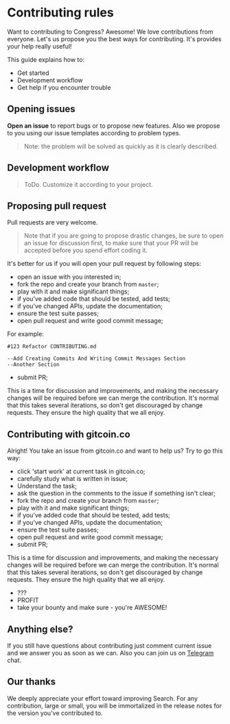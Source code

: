 # Contributing rules

Want to contributing to Congress? Awesome! We love contributions from everyone. Let's us propose you the best ways for contributing. It's provides your help really useful!

This guide explains how to:

- Get started
- Development workflow
- Get help if you encounter trouble

## Opening issues

**Open an issue** to report bugs or to propose new features. Also we propose to you using our issue templates according to problem types.

>Note: the problem will be solved as quickly as it is clearly described.

## Development workflow

>ToDo. Customize it according to your project.

## Proposing pull request


Pull requests are very welcome.

>Note that if you are going to propose drastic changes, be sure to open an issue for discussion first, to make sure that your PR will be accepted before you spend effort coding it.

It's better for us if you will open your pull request by following steps:

- open an issue with you interested in;
- fork the repo and create your branch from `master`;
- play with it and make significant things;
- if you've added code that should be tested, add tests;
- if you've changed APIs, update the documentation;
- ensure the test suite passes;
- open pull request and write good commit message;

For example:

```
#123 Refactor CONTRIBUTING.md

--Add Creating Commits And Writing Commit Messages Section
--Another Section
```
- submit PR;

This is a time for discussion and improvements,
and making the necessary changes will be required before we can
merge the contribution. It's normal that this takes several iterations, so don't get discouraged by change requests. They ensure the high quality that we all enjoy.

## Contributing with gitcoin.co

Alright! You take an issue from gitcoin.co and want to help us? Try to go this way:

- click 'start work' at current task in gitcoin.co;
- carefully study what is written in issue;
- Understand the task;
- ask the question in the comments to the issue if something isn't clear;
- fork the repo and create your branch from `master`;
- play with it and make significant things;
- if you've added code that should be tested, add tests;
- if you've changed APIs, update the documentation;
- ensure the test suite passes;
- open pull request and write good commit message;
- submit PR;

This is a time for discussion and improvements,
and making the necessary changes will be required before we can
merge the contribution. It's normal that this takes several iterations, so don't get discouraged by change requests. They ensure the high quality that we all enjoy.

- ???
- PROFIT
- take your bounty and make sure - you're AWESOME!  

## Anything else?

If you still have questions about contributing just comment current issue and we answer you as soon as we can. Also you can join us on [Telegram](https://t.me/fuckgoogle) chat.

## Our thanks

We deeply appreciate your effort toward improving Search. For any contribution, large or small, you will be immortalized in the release notes for the version you've contributed to.
